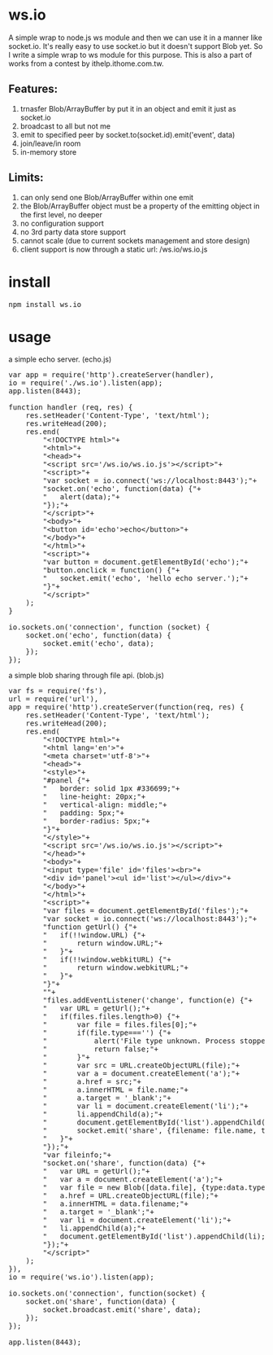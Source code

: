 ws.io
=====

A simple wrap to node.js ws module and then we can use it in a manner like socket.io. It's really easy to use socket.io but it doesn't support Blob yet. So I write a simple wrap to ws module for this purpose. This is also a part of works from a contest by ithelp.ithome.com.tw.

Features:
---------
1. trnasfer Blob/ArrayBuffer by put it in an object and emit it just as socket.io
2. broadcast to all but not me
3. emit to specified peer by socket.to(socket.id).emit('event', data)
4. join/leave/in room
5. in-memory store

Limits:
-------
1. can only send one Blob/ArrayBuffer within one emit
2. the Blob/ArrayBuffer object must be a property of the emitting object in the first level, no deeper
3. no configuration support
4. no 3rd party data store support
5. cannot scale (due to current sockets management and store design)
6. client support is now through a static url: /ws.io/ws.io.js

install
=======

<pre>
npm install ws.io
</pre>

usage
=====
a simple echo server. (echo.js)
<pre>
var app = require('http').createServer(handler),
io = require('./ws.io').listen(app);
app.listen(8443);

function handler (req, res) {
	res.setHeader('Content-Type', 'text/html');
	res.writeHead(200);
	res.end(
		"&lt;!DOCTYPE html>"+
		"&lt;html>"+
		"&lt;head>"+
		"&lt;script src='/ws.io/ws.io.js'>&lt;/script>"+
		"&lt;script>"+
		"var socket = io.connect('ws://localhost:8443');"+
		"socket.on('echo', function(data) {"+
		"	alert(data);"+
		"});"+
		"&lt;/script>"+
		"&lt;body>"+
		"&lt;button id='echo'>echo&lt;/button>"+
		"&lt;/body>"+
		"&lt;/html>"+
		"&lt;script>"+
		"var button = document.getElementById('echo');"+
		"button.onclick = function() {"+
		"	socket.emit('echo', 'hello echo server.');"+
		"}"+
		"&lt;/script>"
	);
}

io.sockets.on('connection', function (socket) {
	socket.on('echo', function(data) {
		socket.emit('echo', data);
	});
});
</pre>


a simple blob sharing through file api. (blob.js)
<pre>
var fs = require('fs'),
url = require('url'),
app = require('http').createServer(function(req, res) {
	res.setHeader('Content-Type', 'text/html');
	res.writeHead(200);
	res.end(
		"&lt;!DOCTYPE html>"+
		"&lt;html lang='en'>"+
		"&lt;meta charset='utf-8'>"+
		"&lt;head>"+
		"&lt;style>"+
		"#panel {"+
		"	border: solid 1px #336699;"+
		"	line-height: 20px;"+
		"	vertical-align: middle;"+
		"	padding: 5px;"+
		"	border-radius: 5px;"+
		"}"+
		"&lt;/style>"+
		"&lt;script src='/ws.io/ws.io.js'>&lt;/script>"+
		"&lt;/head>"+
		"&lt;body>"+
		"&lt;input type='file' id='files'>&lt;br>"+
		"&lt;div id='panel'>&lt;ul id='list'>&lt;/ul>&lt;/div>"+
		"&lt;/body>"+
		"&lt;/html>"+
		"&lt;script>"+
		"var files = document.getElementById('files');"+
		"var socket = io.connect('ws://localhost:8443');"+
		"function getUrl() {"+
		"	if(!!window.URL) {"+
		"		return window.URL;"+
		"	}"+
		"	if(!!window.webkitURL) {"+
		"		return window.webkitURL;"+
		"	}"+
		"}"+
		""+
		"files.addEventListener('change', function(e) {"+
		"	var URL = getUrl();"+
		"	if(files.files.length>0) {"+
		"		var file = files.files[0];"+
		"		if(file.type==='') {"+
		"			alert('File type unknown. Process stopped.');"+
		"			return false;"+
		"		}"+
		"		var src = URL.createObjectURL(file);"+
		"		var a = document.createElement('a');"+
		"		a.href = src;"+
		"		a.innerHTML = file.name;"+
		"		a.target = '_blank';"+
		"		var li = document.createElement('li');"+
		"		li.appendChild(a);"+
		"		document.getElementById('list').appendChild(li);"+
		"		socket.emit('share', {filename: file.name, type: file.type, file:file});"+
		"	}"+
		"});"+
		"var fileinfo;"+
		"socket.on('share', function(data) {"+
		"	var URL = getUrl();"+
		"	var a = document.createElement('a');"+
		"	var file = new Blob([data.file], {type:data.type});"+
		"	a.href = URL.createObjectURL(file);"+
		"	a.innerHTML = data.filename;"+
		"	a.target = '_blank';"+
		"	var li = document.createElement('li');"+
		"	li.appendChild(a);"+
		"	document.getElementById('list').appendChild(li);"+
		"});"+
		"&lt;/script>"
	);
}),
io = require('ws.io').listen(app);

io.sockets.on('connection', function(socket) {
	socket.on('share', function(data) {
		socket.broadcast.emit('share', data);
	});
});

app.listen(8443);
</pre>